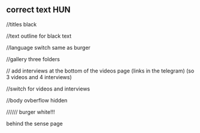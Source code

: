 ## correct text HUN

//titles black

//text outline for black text

//language switch same as burger

//gallery three folders

// add interviews at the bottom of the videos page
(links in the telegram)
(so 3 videos and 4 interviews)

//switch for videos and interviews

//body ovberflow hidden

//////
burger white!!!

behind the sense page

